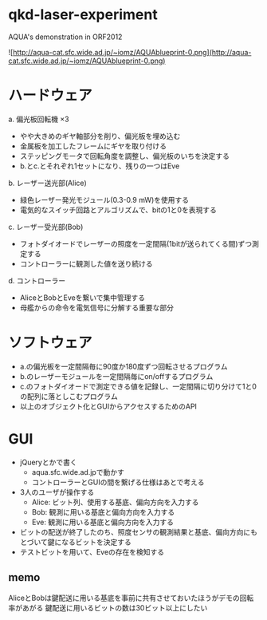 qkd-laser-experiment
====================

AQUA's demonstration in ORF2012

![http://aqua-cat.sfc.wide.ad.jp/~iomz/AQUAblueprint-0.png](http://aqua-cat.sfc.wide.ad.jp/~iomz/AQUAblueprint-0.png)


# ハードウェア

a. 偏光板回転機 ×3
* やや大きめのギヤ軸部分を削り、偏光板を埋め込む
* 金属板を加工したフレームにギヤを取り付ける
* ステッピングモータで回転角度を調整し、偏光板のいちを決定する
* b.とc.とそれぞれ1セットになり、残りの一つはEve

b. レーザー送光部(Alice)
* 緑色レーザー発光モジュール(0.3-0.9 mW)を使用する
* 電気的なスイッチ回路とアルゴリズムで、bitの1と0を表現する

c. レーザー受光部(Bob)
* フォトダイオードでレーザーの照度を一定間隔(1bitが送られてくる間)ずつ測定する
* コントローラーに観測した値を送り続ける

d. コントローラー
* AliceとBobとEveを繋いで集中管理する
* 母艦からの命令を電気信号に分解する重要な部分

# ソフトウェア
* a.の偏光板を一定間隔毎に90度か180度ずつ回転させるプログラム
* b.のレーザーモジュールを一定間隔毎にon/offするプログラム
* c.のフォトダイオードで測定できる値を記録し、一定間隔に切り分けて1と0の配列に落としこむプログラム
* 以上のオブジェクト化とGUIからアクセスするためのAPI

# GUI
* jQueryとかで書く
  * aqua.sfc.wide.ad.jpで動かす
  * コントローラーとGUIの間を繋げる仕様はあとで考える
* 3人のユーザが操作する
  * Alice: ビット列、使用する基底、偏向方向を入力する
  * Bob: 観測に用いる基底と偏向方向を入力する
  * Eve: 観測に用いる基底と偏向方向を入力する
* ビットの配送が終了したのち、照度センサの観測結果と基底、偏向方向にもとづいて鍵になるビットを決定する
* テストビットを用いて、Eveの存在を検知する

## memo
AliceとBobは鍵配送に用いる基底を事前に共有させておいたほうがデモの回転率があがる
鍵配送に用いるビットの数は30ビット以上にしたい